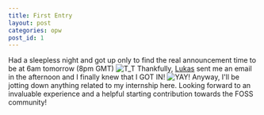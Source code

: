 ```yaml
---
title: First Entry
layout: post
categories: opw
post_id: 1
---
```

Had a sleepless night and got up only to find the real announcement time to be at 6am tomorrow (8pm GMT) ![*T_T*](http://www.pic4ever.com/images/292.gif) Thankfully, [Lukas](https://github.com/lsblakk) sent me an email in the afternoon and I finally knew that I GOT IN! ![*YAY!*](http://www.pic4ever.com/images/47b20s0.gif) Anyway, I'll be jotting down anything related to my internship here. Looking forward to an invaluable experience and a helpful starting contribution towards the FOSS community!
